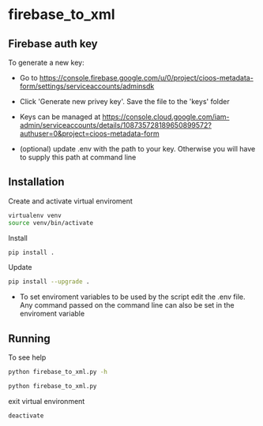 # firebase_to_xml

## Firebase auth key

To generate a new key:

- Go to <https://console.firebase.google.com/u/0/project/cioos-metadata-form/settings/serviceaccounts/adminsdk>
- Click 'Generate new privey key'. Save the file to the 'keys' folder

- Keys can be managed at <https://console.cloud.google.com/iam-admin/serviceaccounts/details/108735728189650899572?authuser=0&project=cioos-metadata-form>

- (optional) update .env with the path to your key. Otherwise you will have to supply this path at command line

## Installation

Create and activate virtual enviroment

```bash
virtualenv venv
source venv/bin/activate
```

Install

```bash
pip install .
```

Update

```bash
pip install --upgrade .
```

- To set enviroment variables to be used by the script edit the .env file.
  Any command passed on the command line can also be set in the enviroment variable

## Running

To see help

```bash
python firebase_to_xml.py -h
```

```bash
python firebase_to_xml.py
```

exit virtual environment

```bash
deactivate
```
